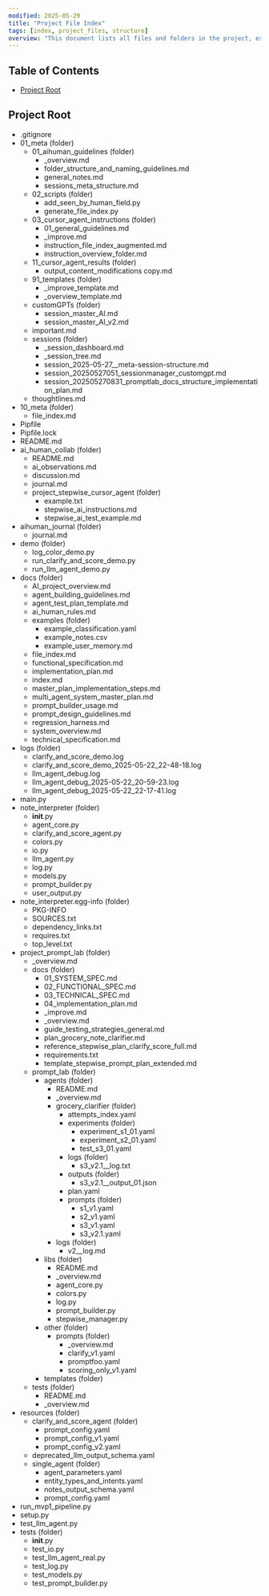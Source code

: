```yaml
---
modified: 2025-05-29
title: "Project File Index"
tags: [index, project_files, structure]
overview: "This document lists all files and folders in the project, excluding specified ones."
---
```


## Table of Contents
- [Project Root](#project-root)

## Project Root
- .gitignore
- 01_meta (folder)
  - 01_aihuman_guidelines (folder)
    - _overview.md
    - folder_structure_and_naming_guidelines.md
    - general_notes.md
    - sessions_meta_structure.md
  - 02_scripts (folder)
    - add_seen_by_human_field.py
    - generate_file_index.py
  - 03_cursor_agent_instructions (folder)
    - 01_general_guidelines.md
    - _improve.md
    - instruction_file_index_augmented.md
    - instruction_overview_folder.md
  - 11_cursor_agent_results (folder)
    - output_content_modifications copy.md
  - 91_templates (folder)
    - _improve_template.md
    - _overview_template.md
  - customGPTs (folder)
    - session_master_AI.md
    - session_master_AI_v2.md
  - important.md
  - sessions (folder)
    - _session_dashboard.md
    - _session_tree.md
    - session_2025-05-27__meta-session-structure.md
    - session_20250527051_sessionmanager_customgpt.md
    - session_202505270831_promptlab_docs_structure_implementation_plan.md
  - thoughtlines.md
- 10_meta (folder)
  - file_index.md
- Pipfile
- Pipfile.lock
- README.md
- ai_human_collab (folder)
  - README.md
  - ai_observations.md
  - discussion.md
  - journal.md
  - project_stepwise_cursor_agent (folder)
    - example.txt
    - stepwise_ai_instructions.md
    - stepwise_ai_test_example.md
- aihuman_journal (folder)
  - journal.md
- demo (folder)
  - log_color_demo.py
  - run_clarify_and_score_demo.py
  - run_llm_agent_demo.py
- docs (folder)
  - AI_project_overview.md
  - agent_building_guidelines.md
  - agent_test_plan_template.md
  - ai_human_rules.md
  - examples (folder)
    - example_classification.yaml
    - example_notes.csv
    - example_user_memory.md
  - file_index.md
  - functional_specification.md
  - implementation_plan.md
  - index.md
  - master_plan_implementation_steps.md
  - multi_agent_system_master_plan.md
  - prompt_builder_usage.md
  - prompt_design_guidelines.md
  - regression_harness.md
  - system_overview.md
  - technical_specification.md
- logs (folder)
  - clarify_and_score_demo.log
  - clarify_and_score_demo_2025-05-22_22-48-18.log
  - llm_agent_debug.log
  - llm_agent_debug_2025-05-22_20-59-23.log
  - llm_agent_debug_2025-05-22_22-17-41.log
- main.py
- note_interpreter (folder)
  - __init__.py
  - agent_core.py
  - clarify_and_score_agent.py
  - colors.py
  - io.py
  - llm_agent.py
  - log.py
  - models.py
  - prompt_builder.py
  - user_output.py
- note_interpreter.egg-info (folder)
  - PKG-INFO
  - SOURCES.txt
  - dependency_links.txt
  - requires.txt
  - top_level.txt
- project_prompt_lab (folder)
  - _overview.md
  - docs (folder)
    - 01_SYSTEM_SPEC.md
    - 02_FUNCTIONAL_SPEC.md
    - 03_TECHNICAL_SPEC.md
    - 04_implementation_plan.md
    - _improve.md
    - _overview.md
    - guide_testing_strategies_general.md
    - plan_grocery_note_clarifier.md
    - reference_stepwise_plan_clarify_score_full.md
    - requirements.txt
    - template_stepwise_prompt_plan_extended.md
  - prompt_lab (folder)
    - agents (folder)
      - README.md
      - _overview.md
      - grocery_clarifier (folder)
        - attempts_index.yaml
        - experiments (folder)
          - experiment_s1_01.yaml
          - experiment_s2_01.yaml
          - test_s3_01.yaml
        - logs (folder)
          - s3_v2.1__log.txt
        - outputs (folder)
          - s3_v2.1__output_01.json
        - plan.yaml
        - prompts (folder)
          - s1_v1.yaml
          - s2_v1.yaml
          - s3_v1.yaml
          - s3_v2.1.yaml
      - logs (folder)
        - v2__log.md
    - libs (folder)
      - README.md
      - _overview.md
      - agent_core.py
      - colors.py
      - log.py
      - prompt_builder.py
      - stepwise_manager.py
    - other (folder)
      - prompts (folder)
        - _overview.md
        - clarify_v1.yaml
        - promptfoo.yaml
        - scoring_only_v1.yaml
    - templates (folder)
  - tests (folder)
    - README.md
    - _overview.md
- resources (folder)
  - clarify_and_score_agent (folder)
    - prompt_config.yaml
    - prompt_config_v1.yaml
    - prompt_config_v2.yaml
  - deprecated_llm_output_schema.yaml
  - single_agent (folder)
    - agent_parameters.yaml
    - entity_types_and_intents.yaml
    - notes_output_schema.yaml
    - prompt_config.yaml
- run_mvp1_pipeline.py
- setup.py
- test_llm_agent.py
- tests (folder)
  - __init__.py
  - test_io.py
  - test_llm_agent_real.py
  - test_log.py
  - test_models.py
  - test_prompt_builder.py
